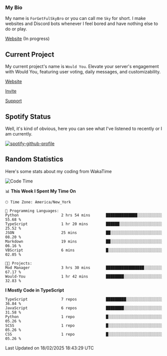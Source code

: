 ### My Bio 

My name is `ForGetFulSkyBro` or you can call me `Sky` for short. I make websites and Discord bots whenever I feel bored and have nothing else to do or play.

[Website](https://forgetful.vercel.app) (In progress)

## Current Project

My current project's name is `Would You`. Elevate your server's engagement with Would You, featuring user voting, daily messages, and customizability.

[Website](https://wouldyoubot.gg)

[Invite](https://wouldyoubot.gg/invite)

[Support](https://wouldyoubot.gg/discord)

## Spotify Status

Well, it's kind of obvious, here you can see what I've listened to recently or I am currently.

[![spotify-github-profile](https://spotify-github-profile.kittinanx.com/api/view?uid=8fw8wluifdebs12yo4k3j0h6c&cover_image=true&theme=novatorem&show_offline=false&background_color=121212&interchange=false&bar_color=53b14f&bar_color_cover=false)](https://github.com/kittinan/spotify-github-profile)


## Random Statistics

Here's some stats about my coding from WakaTime

<!--START_SECTION:waka-->
![Code Time](http://img.shields.io/badge/Code%20Time-1%2C460%20hrs%203%20mins-blue)

📊 **This Week I Spent My Time On** 

```text
🕑︎ Time Zone: America/New_York

💬 Programming Languages: 
Python                   2 hrs 54 mins       ██████████████░░░░░░░░░░░   55.68 % 
TypeScript               1 hr 20 mins        ██████░░░░░░░░░░░░░░░░░░░   25.52 % 
JSON                     25 mins             ██░░░░░░░░░░░░░░░░░░░░░░░   08.20 % 
Markdown                 19 mins             ██░░░░░░░░░░░░░░░░░░░░░░░   06.16 % 
VBScript                 6 mins              █░░░░░░░░░░░░░░░░░░░░░░░░   02.05 % 

🐱‍💻 Projects: 
Mod Manager              3 hrs 30 mins       █████████████████░░░░░░░░   67.17 % 
Would-You                1 hr 42 mins        ████████░░░░░░░░░░░░░░░░░   32.83 % 
```

**I Mostly Code in TypeScript** 

```text
TypeScript               7 repos             █████████░░░░░░░░░░░░░░░░   36.84 % 
JavaScript               6 repos             ████████░░░░░░░░░░░░░░░░░   31.58 % 
Python                   1 repo              █░░░░░░░░░░░░░░░░░░░░░░░░   05.26 % 
SCSS                     1 repo              █░░░░░░░░░░░░░░░░░░░░░░░░   05.26 % 
CSS                      1 repo              █░░░░░░░░░░░░░░░░░░░░░░░░   05.26 % 
```




 Last Updated on 18/02/2025 18:43:29 UTC
<!--END_SECTION:waka-->
